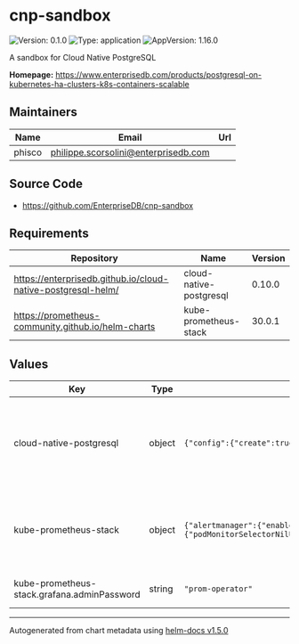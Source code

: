 # cnp-sandbox

![Version: 0.1.0](https://img.shields.io/badge/Version-0.1.0-informational?style=flat-square) ![Type: application](https://img.shields.io/badge/Type-application-informational?style=flat-square) ![AppVersion: 1.16.0](https://img.shields.io/badge/AppVersion-1.16.0-informational?style=flat-square)

A sandbox for Cloud Native PostgreSQL

**Homepage:** <https://www.enterprisedb.com/products/postgresql-on-kubernetes-ha-clusters-k8s-containers-scalable>

## Maintainers

| Name | Email | Url |
| ---- | ------ | --- |
| phisco | philippe.scorsolini@enterprisedb.com |  |

## Source Code

* <https://github.com/EnterpriseDB/cnp-sandbox>

## Requirements

| Repository | Name | Version |
|------------|------|---------|
| https://enterprisedb.github.io/cloud-native-postgresql-helm/ | cloud-native-postgresql | 0.10.0 |
| https://prometheus-community.github.io/helm-charts | kube-prometheus-stack | 30.0.1 |

## Values

| Key | Type | Default | Description |
|-----|------|---------|-------------|
| cloud-native-postgresql | object | `{"config":{"create":true,"data":{"MONITORING_QUERIES_CONFIGMAP":"default-monitoring-queries"}},"enabled":true}` | here you can pass the whole values directly to the cloud-native-postgresql chart |
| kube-prometheus-stack | object | `{"alertmanager":{"enabled":false},"enabled":true,"grafana":{"adminPassword":"prom-operator","enabled":true},"prometheus":{"prometheusSpec":{"podMonitorSelectorNilUsesHelmValues":false,"probeSelectorNilUsesHelmValues":false,"ruleSelectorNilUsesHelmValues":false,"serviceMonitorSelectorNilUsesHelmValues":false}}}` | here you can pass the whole values directly to the kube-prometheus-stack chart |
| kube-prometheus-stack.grafana.adminPassword | string | `"prom-operator"` | the grafana admin password |

----------------------------------------------
Autogenerated from chart metadata using [helm-docs v1.5.0](https://github.com/norwoodj/helm-docs/releases/v1.5.0)
